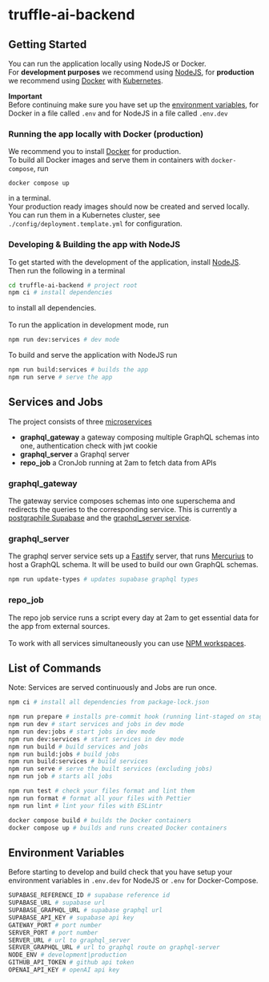 # truffle-ai-backend

## Getting Started

You can run the application locally using NodeJS or Docker.<br />
For **development purposes** we recommend using [NodeJS](https://nodejs.org/), for **production** we recommend using [Docker](https://www.docker.com/products/docker-desktop/) with [Kubernetes](https://kubernetes.io/).

**Important**<br />
Before continuing make sure you have set up the [environment variables](#environment-variables), for Docker in a file called `.env` and for NodeJS in a file called `.env.dev`

### Running the app locally with Docker (production)

We recommend you to install [Docker](https://www.docker.com/products/docker-desktop/) for production.<br />
To build all Docker images and serve them in containers with `docker-compose`, run

```
docker compose up
```

in a terminal.<br />Your production ready images should now be created and served locally. You can run them in a Kubernetes cluster, see `./config/deployment.template.yml` for configuration.

### Developing & Building the app with NodeJS

To get started with the development of the application, install [NodeJS](https://nodejs.org/).<br />
Then run the following in a terminal

```zsh
cd truffle-ai-backend # project root
npm ci # install dependencies
```

to install all dependencies.<br /><br />
To run the application in development mode, run

```zsh
npm run dev:services # dev mode
```

To build and serve the application with NodeJS run

```zsh
npm run build:services # builds the app
npm run serve # serve the app
```

## Services and Jobs

The project consists of three [microservices](./packages)

- **graphql_gateway** a gateway composing multiple GraphQL schemas into one, authentication check with jwt cookie
- **graphql_server** a Graphql server
- **repo_job** a CronJob running at 2am to fetch data from APIs

### graphql_gateway

The gateway service composes schemas into one superschema and redirects the queries to the corresponding service. This is currently a [postgraphile Supabase](https://supabase.com/blog/graphql-now-available) and the [graphql_server service](./packages/graphql_server).

### graphql_server

The graphql server service sets up a [Fastify](https://www.fastify.io/) server, that runs [Mercurius](https://mercurius.dev/#/) to host a GraphQL schema. It will be used to build our own GraphQL schemas.

```zsh
npm run update-types # updates supabase graphql types
```

### repo_job

The repo job service runs a script every day at 2am to get essential data for the app from external sources.
<br /><br/>
To work with all services simultaneously you can use [NPM workspaces](https://docs.npmjs.com/cli/v9/using-npm/workspaces).

## List of Commands

Note: Services are served continuously and Jobs are run once.

```zsh
npm ci # install all dependencies from package-lock.json

npm run prepare # installs pre-commit hook (running lint-staged on staged files)
npm run dev # start services and jobs in dev mode
npm run dev:jobs # start jobs in dev mode
npm run dev:services # start services in dev mode
npm run build # build services and jobs
npm run build:jobs # build jobs
npm run build:services # build services
npm run serve # serve the built services (excluding jobs)
npm run job # starts all jobs

npm run test # check your files format and lint them
npm run format # format all your files with Pettier
npm run lint # lint your files with ESLintr

docker compose build # builds the Docker containers
docker compose up # builds and runs created Docker containers
```

## Environment Variables

Before starting to develop and build check that you have setup your environment variables in `.env.dev` for NodeJS or `.env` for Docker-Compose.

```zsh
SUPABASE_REFERENCE_ID # supabase reference id
SUPABASE_URL # supabase url
SUPABASE_GRAPHQL_URL # supabase graphql url
SUPABASE_API_KEY # supabase api key
GATEWAY_PORT # port number
SERVER_PORT # port number
SERVER_URL # url to graphql_server
SERVER_GRAPHQL_URL # url to graphql route on graphql-server
NODE_ENV # development|production
GITHUB_API_TOKEN # github api token
OPENAI_API_KEY # openAI api key
```
